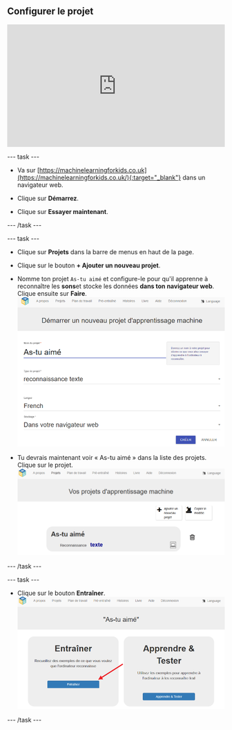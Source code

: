 ## Configurer le projet

<html>
  <div style="position: relative; overflow: hidden; padding-top: 56.25%;">
    <iframe style="position: absolute; top: 0; left: 0; right: 0; width: 100%; height: 100%; border: none;" src="https://www.youtube.com/embed/qD3ZlC_yzxA?rel=0&cc_load_policy=1" allowfullscreen allow="accelerometer; autoplay; clipboard-write; encrypted-media; gyroscope; picture-in-picture; web-share"></iframe>
  </div>
</html>

--- task ---

+ Va sur [https://machinelearningforkids.co.uk](https://machinelearningforkids.co.uk/){:target="_blank"} dans un navigateur web.

+ Clique sur **Démarrez**.

+ Clique sur **Essayer maintenant**.

--- /task ---

--- task ---

+ Clique sur **Projets** dans la barre de menus en haut de la page.

+ Clique sur le bouton **+ Ajouter un nouveau projet**.

+ Nomme ton projet `As-tu aimé` et configure-le pour qu'il apprenne à reconnaître les **sons**et stocke les données **dans ton navigateur web**. Clique ensuite sur **Faire**. ![Créer un projet](images/create-new-project.png)

+ Tu devrais maintenant voir « As-tu aimé » dans la liste des projets. Clique sur le projet. ![Liste de projets avec "As-tu aimé" répertoriée](images/projects-list.png)

--- /task ---

--- task ---

+ Clique sur le bouton **Entraîner**. ![Menu principal du projet avec une flèche pointant vers le bouton Entraîner](images/project-train.png)

--- /task ---




